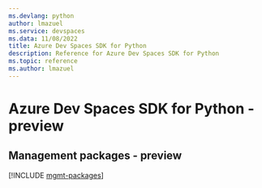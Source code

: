 ```yaml
---
ms.devlang: python
author: lmazuel
ms.service: devspaces
ms.data: 11/08/2022
title: Azure Dev Spaces SDK for Python
description: Reference for Azure Dev Spaces SDK for Python
ms.topic: reference
ms.author: lmazuel
---
```

# Azure Dev Spaces SDK for Python - preview

## Management packages - preview
[!INCLUDE [mgmt-packages](dev-spaces-mgmt-index.md)]